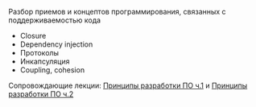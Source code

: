 Разбор приемов и концептов программирования, связанных с поддерживаемостью кода

- Closure
- Dependency injection
- Протоколы
- Инкапсуляция
- Coupling, cohesion

Сопровождающие лекции: [Принципы разработки ПО ч.1](../lectures/project_principles1.md) и [Принципы разработки ПО ч.2](../lectures/project_principles2.md)
